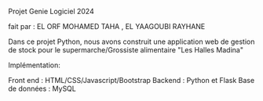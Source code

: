 Projet Genie Logiciel 2024

fait par : EL ORF MOHAMED TAHA , 
           EL YAAGOUBI RAYHANE

Dans ce projet Python, nous avons construit une application web de gestion de stock pour le supermarche/Grossiste alimentaire "Les Halles Madina" 

Implémentation:

Front end :  HTML/CSS/Javascript/Bootstrap
Backend : Python et Flask
Base de données : MySQL
